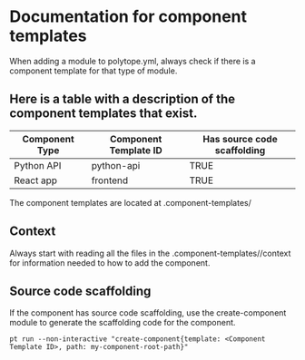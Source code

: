 # Documentation for component templates

When adding a module to polytope.yml, always check if there is a component template for that type of module. 

## Here is a table with a description of the component templates that exist. 

| Component Type | Component Template ID | Has source code scaffolding |
|----------------|-----------------------|-----------------------------|
| Python API | python-api | TRUE |
| React app | frontend | TRUE |

The component templates are located at .component-templates/<Component Template ID>

## Context
Always start with reading all the files in the .component-templates/<Component Template ID>/context for information needed to how to add the component. 

## Source code scaffolding
If the component has source code scaffolding, use the create-component module to generate the scaffolding code for the component. 

`pt run --non-interactive "create-component{template: <Component Template ID>, path: my-component-root-path}"`
